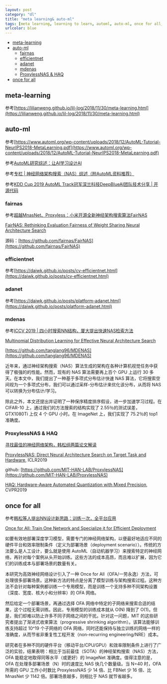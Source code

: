 ```yaml
---
layout: post
category: "dl"
title: "meta learning& auto-ml"
tags: [meta learning, learning to learn, automl, auto-ml, once for all, ]
urlcolor: blue
---
```



<!-- TOC -->

- [meta-learning](#meta-learning)
- [auto-ml](#auto-ml)
  - [fairnas](#fairnas)
  - [efficientnet](#efficientnet)
  - [adanet](#adanet)
  - [mdenas](#mdenas)
  - [ProxylessNAS & HAQ](#proxylessnas--haq)
- [once for all](#once-for-all)

<!-- /TOC -->

## meta-learning

参考[https://lilianweng.github.io/lil-log/2018/11/30/meta-learning.html](https://lilianweng.github.io/lil-log/2018/11/30/meta-learning.html)

## auto-ml

参考[https://www.automl.org/wp-content/uploads/2018/12/AutoML-Tutorial-NeurIPS2018-MetaLearning.pdf](https://www.automl.org/wp-content/uploads/2018/12/AutoML-Tutorial-NeurIPS2018-MetaLearning.pdf)

参考[AutoML研究综述：让AI学习设计AI](https://mp.weixin.qq.com/s?__biz=MzA3MzI4MjgzMw==&mid=2650761726&idx=4&sn=0ce08475039d9c890a6ab8fe5bf85d6f&chksm=871aad80b06d2496af89ecd96c986dbcf419c4083032c6b6bc85a692f96a5996fe19025b3c2b&mpshare=1&scene=1&srcid=&pass_ticket=csFmp%2BqPqpbOEtBCr9byDm0vHyp83ccxf21EyZaHyV%2BoFQOLINXIlgzuTkVvCg24#rd)

参考[专栏 \| 神经网络架构搜索（NAS）综述（附AutoML资料推荐）](https://mp.weixin.qq.com/s?__biz=MzA3MzI4MjgzMw==&mid=2650747841&idx=5&sn=5391948dfdd125be21f7cdd12a6318d1&chksm=871af7bfb06d7ea9e6b1e98aad6a9d1b1083e63ba940decee7e9290c807c73ecefe84e5c7694&scene=21#wechat_redirect)

参考[KDD Cup 2019 AutoML Track冠军深兰科技DeepBlueAI团队技术分享 \| 开源代码](https://mp.weixin.qq.com/s?__biz=MzIwMTc4ODE0Mw==&mid=2247498834&idx=1&sn=f16cb40771137d0c609bc420b556ee69&chksm=96ea23d2a19daac49f3cb84e44a7198f779a77daa84dbb71d9e93aa8b8949f874565da9f4c72&mpshare=1&scene=1&srcid=&sharer_sharetime=1565158428082&sharer_shareid=8e95986c8c4779e3cdf4e60b3c7aa752&pass_ticket=Kz97uXi0CH4ceADUC3ocCNkjZjy%2B0DTtVYOM7n%2FmWttTt5YKTC2DQT9lqCel7dDR#rd)

### fairnas

参考[超越MnasNet、Proxyless：小米开源全新神经架构搜索算法FairNAS](https://mp.weixin.qq.com/s?__biz=MzA3MzI4MjgzMw==&mid=2650765320&idx=3&sn=76f3d759c7a970950a476ad938816b66&chksm=871abc76b06d3560c4ad5b3978aa9338f067fdaf22eb763a6269780878c1227ed22085c7edd4&scene=0&xtrack=1&pass_ticket=g0RhlU91yTm4YwdL6HxxS6fDU%2FNvWsf8uqd5BGk9%2Fewn4u2UU5gMclDp6uVTk%2Bm3#rd)

[FairNAS: Rethinking Evaluation Fairness of Weight Sharing Neural Architecture Search](https://arxiv.org/pdf/1907.01845.pdf)

源码：[https://github.com/fairnas/FairNAS](https://github.com/fairnas/FairNAS)

### efficientnet

参考[https://daiwk.github.io/posts/cv-efficientnet.html](https://daiwk.github.io/posts/cv-efficientnet.html)

### adanet

参考[https://daiwk.github.io/posts/platform-adanet.html](https://daiwk.github.io/posts/platform-adanet.html)

### mdenas

参考[ICCV 2019 \| 四小时搜索NN结构，厦大提出快速NAS检索方法](https://mp.weixin.qq.com/s?__biz=MzA3MzI4MjgzMw==&mid=2650768900&idx=4&sn=d61886200c847f7beca7b68ad1416539&chksm=871a427ab06dcb6c91d4d579cd9e7a95fc3dd08d93110f7ab495fb31d02fc693421869888975&scene=0&xtrack=1&pass_ticket=mmBhl6hER5JU9q0KMKTTFnbwPDksdn18kk%2FlW9Ih3p2TCzi4%2BlfisKHhCysHq%2Bou#rd)

[Multinomial Distribution Learning for Effective Neural Architecture Search](https://arxiv.org/abs/1905.07529)

[https://github.com/tanglang96/MDENAS](https://github.com/tanglang96/MDENAS)

近年来，通过神经架构搜索（NAS）算法生成的架构在各种计算机视觉任务中获得了极强的的性能。然而，现有的 NAS 算法需要再上百个 GPU 上运行 30 多天。在本文中，我们提出了一种基于多项式分布估计快速 NAS 算法，它将搜索空间视为一个多项式分布，我们可以通过采样-分布估计来优化该分布，从而将 NAS 可以转换为分布估计/学习。

除此之外，本文还提出并证明了一种保序精度排序假设，进一步加速学习过程。在 CIFAR-10 上，通过我们的方法搜索的结构实现了 2.55％的测试误差，GTX1080Ti 上仅 4 个 GPU 小时。在 ImageNet 上，我们实现了 75.2％的 top1 准确度。

### ProxylessNAS & HAQ

[寻找最佳的神经网络架构，韩松组两篇论文解读](https://mp.weixin.qq.com/s/ulrPhfsPunKAWYohBhkh9w)

[ProxylessNAS: Direct Neural Architecture Search on Target Task and Hardware](https://arxiv.org/pdf/1812.00332v2.pdf),  ICLR2019

github: [https://github.com/MIT-HAN-LAB/ProxylessNAS](https://github.com/MIT-HAN-LAB/ProxylessNAS)

[HAQ: Hardware-Aware Automated Quantization with Mixed Precision](https://arxiv.org/pdf/1811.08886.pdf), CVPR2019

## once for all

参考[韩松等人提出NN设计新思路：训练一次，全平台应用](https://mp.weixin.qq.com/s?__biz=MzA3MzI4MjgzMw==&mid=2650769015&idx=5&sn=8e490488bdb2cd6a0aa28fa89083d55f&chksm=871a4209b06dcb1f1ec06b3a74bffad1eade7f69e790516bfa9f7c332fe22bddb83df90d9e41&scene=0&xtrack=1&pass_ticket=mmBhl6hER5JU9q0KMKTTFnbwPDksdn18kk%2FlW9Ih3p2TCzi4%2BlfisKHhCysHq%2Bou#rd)

[Once for All: Train One Network and Specialize it for Efficient Deployment](https://arxiv.org/pdf/1908.09791.pdf)

如要有效地部署深度学习模型，需要专门的神经网络架构，以便最好地适应不同的硬件平台和效率限制条件（定义为部署场景（deployment scenario））。传统的方法要么是人工设计，要么就是使用 AutoML（自动机器学习）来搜索特定的神经网络，再针对每个案例从头开始训练。这些方法的成本高昂，而且难以扩展，因为它们的训练成本与部署场景的数量有关。

本研究为高效神经网络设计引入了一种 Once for All（OFA/一劳永逸）方法，可处理很多部署场景。这种新方法的特点是分离了模型训练与架构搜索过程。这种方法不会针对每种案例都训练一个专用模型，而是训练一个支持多种不同架构设置（深度、宽度、核大小和分辨率）的 OFA 网络。

然后给定一个部署场景，再通过选择 OFA 网络中特定的子网络来搜索合适的结果，这个过程无需训练。因此，专用模型的训练成本就从 O(N) 降到了 O(1)。但是，我们却难以防止许多不同子网络之间的干扰。针对这一问题，MIT 的这些研究者提出了渐进式收束算法（progressive shrinking algorithm）。该算法能够训练支持超过 10^19 个子网络的 OFA 网络，同时还能保持与独立训练的网络一样的准确度，从而节省非重复性工程开发（non-recurring engineering/NRE）成本。

研究者在多种不同的硬件平台（移动平台/CPU/GPU）和效率限制条件上进行了广泛的实验，结果表明：相比于当前最佳（SOTA）的神经架构搜索（NAS）方法，OFA 能稳定地取得同等水平（或更好）的 ImageNet 准确度。值得注意的是，OFA 在处理多部署场景（N）时的速度比 NAS 快几个数量级。当 N=40 时，OFA 所需的 GPU 工作小时数比 ProxylessNAS 少 14 倍、比 FBNet 少 16 倍、比 MnasNet 少 1142 倍。部署场景越多，则相比于 NAS 就节省越多。

